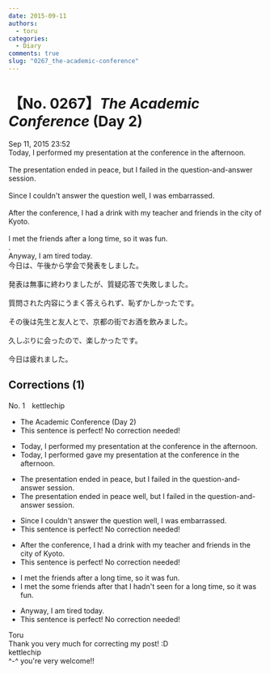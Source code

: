 ```yaml
---
date: 2015-09-11
authors:
  - toru
categories:
  - Diary
comments: true
slug: "0267_the-academic-conference"
---
```


# 【No. 0267】<strong><em>The Academic Conference</strong></em> (Day 2)
<div class="date">Sep 11, 2015 23:52</div>
<div id="post"><div id="body_show_ori">
Today, I performed my presentation at the conference in the afternoon.<br/><br/>The presentation ended in peace, but I failed in the question-and-answer session.<br/><br/>Since I couldn't answer the question well, I was embarrassed.<br/><br/>After the conference, I had a drink with my teacher and friends in the city of Kyoto.<br/><br/>I met the friends after a long time, so it was fun.<br/>.<br/>Anyway, I am tired today.
</div></div>

<!-- more -->

<div id="post_ja"><div id="body_show_mo">
今日は、午後から学会で発表をしました。<br/><br/>発表は無事に終わりましたが、質疑応答で失敗しました。<br/><br/>質問された内容にうまく答えられず、恥ずかしかったです。<br/><br/>その後は先生と友人とで、京都の街でお酒を飲みました。<br/><br/>久しぶりに会ったので、楽しかったです。<br/><br/>今日は疲れました。
</div></div>

## Corrections (1)
<div id="block"><div class="first_name"> No. 1　<span class="just_name">kettlechip</span></div><div id="block2">
<ul class="correction_field">
<li class="incorrect">The Academic Conference (Day 2)</li>
<li class="corrected perfect">This sentence is perfect! No correction needed!</li>
</ul>
<ul class="correction_field">
<li class="incorrect">Today, I performed my presentation at the conference in the afternoon.</li>
<li class="corrected correct">
Today, I <span class="sline"><span class="f_red">performed</span></span> <span class="f_blue">gave</span> my presentation at the conference in the afternoon.
</li>
</ul>
<ul class="correction_field">
<li class="incorrect">The presentation ended in peace, but I failed in the question-and-answer session.</li>
<li class="corrected correct">
The presentation ended <span class="sline"><span class="f_red">in peace</span></span> <span class="f_blue">well</span>, but I failed in the question-and-answer session.
</li>
</ul>
<ul class="correction_field">
<li class="incorrect">Since I couldn't answer the question well, I was embarrassed.</li>
<li class="corrected perfect">This sentence is perfect! No correction needed!</li>
</ul>
<ul class="correction_field">
<li class="incorrect">After the conference, I had a drink with my teacher and friends in the city of Kyoto.</li>
<li class="corrected perfect">This sentence is perfect! No correction needed!</li>
</ul>
<ul class="correction_field">
<li class="incorrect">I met the friends after a long time, so it was fun.</li>
<li class="corrected correct">
I met <span class="sline"><span class="f_red">the</span></span> <span class="f_blue">some</span> friends <span class="sline"><span class="f_red">after</span></span> <span class="f_blue">that I hadn't seen for</span> a long time, so it was fun.
</li>
</ul>
<ul class="correction_field">
<li class="incorrect">Anyway, I am tired today.</li>
<li class="corrected perfect">This sentence is perfect! No correction needed!</li>
</ul>
</div><div class="name"><span class="just_name">Toru</span><br>
Thank you very much for correcting my post! :D
</div>
<div class="name"><span class="just_name">kettlechip</span><br>
^-^ you're very welcome!!
</div>
</div>
